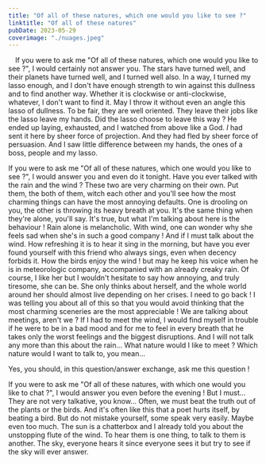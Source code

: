 ```yaml
---
title: "Of all of these natures, which one would you like to see ?"
linktitle: "Of all of these natures"
pubDate: 2023-05-29
coverimage: "./nuages.jpeg"
---
```


 If you were to ask me "Of all of these natures, which one would you like to see ?", I would certainly not answer you. The stars have turned well, and their planets have turned well, and I turned well also. In a way, I turned my lasso enough, and I don't have enough strength to win against this dullness and to find another way. Whether it is clockwise or anti-clockwise, whatever, I don't want to find it. May I throw it without even an angle this lasso of dullness. To be fair, they are well oriented. They leave their jobs like the lasso leave my hands. Did the lasso choose to leave this way ? He ended up laying, exhausted, and I watched from above like a God. *I* had sent it here by sheer force of projection. And they had fled by sheer force of persuasion. And I saw little difference between my hands, the ones of a boss, people and my lasso.

If you were to ask me "Of all of these natures, which one would you like to see ?", I would answer you and even do it tonight. Have you ever talked with the rain and the wind ? These two are very charming on their own. Put them, the both of them, witch each other and you'll see how the most charming things can have the most annoying defaults. One is drooling on you, the other is throwing its heavy breath at you. It's the same thing when they're alone, you'll say. It's true, but what I'm talking about here is the behaviour ! Rain alone is melancholic. With wind, one can wonder why she feels sad when she's in such a good company ! And if I must talk about the wind. How refreshing it is to hear it sing in the morning, but have you ever found yourself with this friend who always sings, even when decency forbids it. How the birds enjoy the wind ! but may he keep his voice when he is in meteorologic company, accompanied with an already creaky rain. Of course, I like her but I wouldn't hesitate to say how annoying, and truly tiresome, she can be. She only thinks about herself, and the whole world around her should almost live depending on her crises. I need to go back ! I was telling you about all of this so that you would avoid thinking that the most charming sceneries are the most appreciable ! We are talking about meetings, aren't we ? If I had to meet the wind, I would find myself in trouble if he were to be in a bad mood and for me to feel in every breath that he takes only the worst feelings and the biggest disruptions. And I will not talk any more than this about the rain... What nature would I like to meet ? Which nature would I want to talk to, you mean...

Yes, you should, in this question/answer exchange, ask me this question !

If you were to ask me "Of all of these natures, with which one would you like to chat ?", I would answer you even before the evening ! But I must... They are not very talkative, you know... Often, we must beat the truth out of the plants or the birds. And it's often like this that a poet hurts itself, by beating a bird. But do not mistake yourself, some speak very easily. Maybe even too much. The sun is a chatterbox and I already told you about the unstopping flute of the wind. To hear them is one thing, to talk to them is another. The sky, everyone hears it since everyone sees it but try to see if the sky will ever answer.